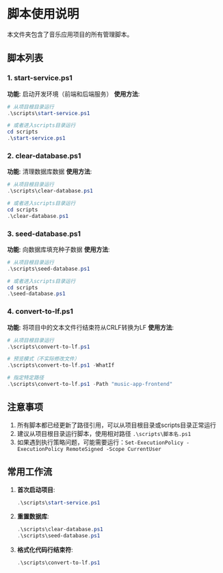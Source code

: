 # 脚本使用说明

本文件夹包含了音乐应用项目的所有管理脚本。

## 脚本列表

### 1. start-service.ps1
**功能**: 启动开发环境（前端和后端服务）
**使用方法**: 
```powershell
# 从项目根目录运行
.\scripts\start-service.ps1

# 或者进入scripts目录运行
cd scripts
.\start-service.ps1
```

### 2. clear-database.ps1
**功能**: 清理数据库数据
**使用方法**:
```powershell
# 从项目根目录运行
.\scripts\clear-database.ps1

# 或者进入scripts目录运行
cd scripts
.\clear-database.ps1
```

### 3. seed-database.ps1
**功能**: 向数据库填充种子数据
**使用方法**:
```powershell
# 从项目根目录运行
.\scripts\seed-database.ps1

# 或者进入scripts目录运行
cd scripts
.\seed-database.ps1
```

### 4. convert-to-lf.ps1
**功能**: 将项目中的文本文件行结束符从CRLF转换为LF
**使用方法**:
```powershell
# 从项目根目录运行
.\scripts\convert-to-lf.ps1

# 预览模式（不实际修改文件）
.\scripts\convert-to-lf.ps1 -WhatIf

# 指定特定路径
.\scripts\convert-to-lf.ps1 -Path "music-app-frontend"
```

## 注意事项

1. 所有脚本都已经更新了路径引用，可以从项目根目录或scripts目录正常运行
2. 建议从项目根目录运行脚本，使用相对路径 `.\scripts\脚本名.ps1`
3. 如果遇到执行策略问题，可能需要运行：`Set-ExecutionPolicy -ExecutionPolicy RemoteSigned -Scope CurrentUser`

## 常用工作流

1. **首次启动项目**:
   ```powershell
   .\scripts\start-service.ps1
   ```

2. **重置数据库**:
   ```powershell
   .\scripts\clear-database.ps1
   .\scripts\seed-database.ps1
   ```

3. **格式化代码行结束符**:
   ```powershell
   .\scripts\convert-to-lf.ps1
   ```
